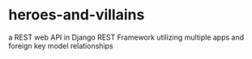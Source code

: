 # heroes-and-villains
a REST web API in Django REST Framework utilizing multiple apps and foreign key model relationships
